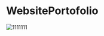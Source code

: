 # WebsitePortofolio
![1111111](https://github.com/razvanelull/WebsitePortofolio/assets/97552279/cb3c6e07-b8b9-4101-bba4-5385b8127935)
